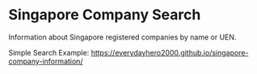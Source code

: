 # Singapore Company Search
Information about Singapore registered companies by name or UEN.

Simple Search Example: https://everydayhero2000.github.io/singapore-company-information/

